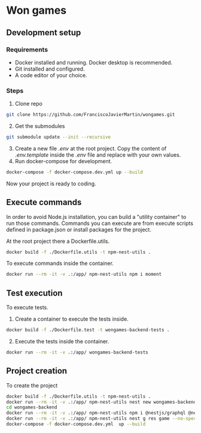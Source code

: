 # Won games

## Development setup

### Requirements

- Docker installed and running. Docker desktop is recommended.
- Git installed and configured.
- A code editor of your choice.

### Steps

1. Clone repo

```sh
git clone https://github.com/FranciscoJavierMartin/wongames.git
```

2. Get the submodules

```sh
git submodule update --init --recursive
```

3. Create a new file _.env_ at the root project. Copy the content of _.env.template_ inside the _.env_ file and replace with your own values.
4. Run docker-compose for development.

```sh
docker-compose -f docker-compose.dev.yml up --build
```
Now your project is ready to coding.

## Execute commands
In order to avoid Node.js installation, you can build a "utility container" to run those commands. Commands you can execute are from execute scripts defined in package.json or install packages for the project.

At the root project there a Dockerfile.utils.
```sh
docker build -f ./Dockerfile.utils -t npm-nest-utils .
```
To execute commands inside the container.
```sh
docker run --rm -it -v .:/app/ npm-nest-utils npm i moment
```

## Test execution
To execute tests.
1. Create a container to execute the tests inside.
```sh
docker build -f ./Dockerfile.test -t wongames-backend-tests .
```
2. Execute the tests inside the container.
```sh
docker run --rm -it -v .:/app/ wongames-backend-tests
```

## Project creation

To create the project

```sh
docker build -f ./Dockerfile.utils -t npm-nest-utils .
docker run --rm -it -v .:/app/ npm-nest-utils nest new wongames-backend
cd wongames-backend
docker run --rm -it -v .:/app/ npm-nest-utils npm i @nestjs/graphql @nestjs/apollo @apollo/server graphql
docker run --rm -it -v .:/app/ npm-nest-utils nest g res game --no-spec
docker-compose -f docker-compose.dev.yml  up --build
```